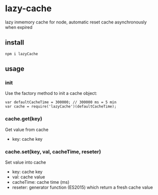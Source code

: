 # lazy-cache

lazy inmemory cache for node, automatic reset cache asynchronously when expired

## install

```
npm i lazyCache
```

## usage

### init

Use the factory method to init a cache object:

```
var defaultCacheTime = 300000; // 300000 ms = 5 min
var cache = require('lazyCache')(defaultCacheTime);
```

### cache.get(key)

Get value from cache

- key: cache key

### cache.set(key, val, cacheTime, reseter)

Set value into cache

- key: cache key
- val: cache value
- cacheTime: cache time (ms)
- reseter: generator function (ES2015) which return a fresh cache value


